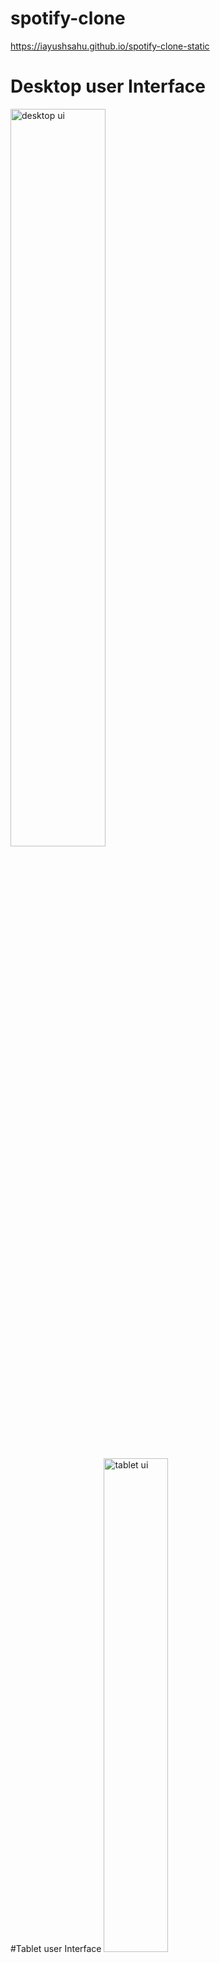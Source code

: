 # spotify-clone


https://iayushsahu.github.io/spotify-clone-static

<h1>Desktop user Interface</h1>
<p align="left">
<img width="55%" alt="desktop ui" src="https://user-images.githubusercontent.com/87942664/204242633-5c132535-683f-4671-9b8a-8361fd8462cb.png" />
</p>

<p align="left">
#Tablet user Interface
<img width="45%" alt="tablet ui" src="https://user-images.githubusercontent.com/87942664/204242883-0620115b-20fd-420f-96e8-87bdf05aa800.png" />
</P>

<p align="left">
#Mobile user Interface
<img width="30%" alt="tablet ui" src="https://user-images.githubusercontent.com/87942664/204242978-2e9ebe38-a292-42e6-8724-24ea728785b5.png" />
</p>
